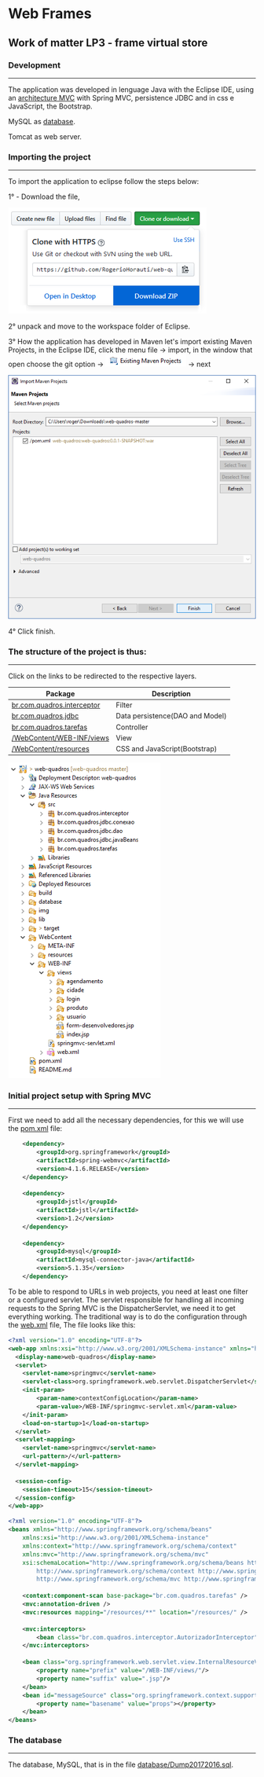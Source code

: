 # Web Frames

## Work of matter LP3 - frame virtual store

### Development
***
The application was developed in lenguage Java with the Eclipse IDE, using an [architecture MVC](README.md#the-structure-of-the-project-is-thus) with Spring MVC, persistence JDBC and in css e JavaScript, the Bootstrap. 

MySQL as [database](README.md#the-database).

Tomcat as web server.

### Importing the project
***
To import the application to eclipse follow the steps below:

1° - Download the file, 

![](img/download-zip.png)

2° unpack and move to the workspace folder of Eclipse. 

3° How the application has developed in Maven let's import existing Maven Projects, in the Eclipse IDE, click the menu file -> import, in the window that open choose the git option -> ![](img/existing-maven-project.png) -> next

![](img/finish-import.png)

4° Click finish.

### The structure of the project is thus:
***
Click on the links to be redirected to the respective layers.

Package | Description
------------|------------
[br.com.quadros.interceptor](src/br/com/quadros/interceptor)| Filter
[br.com.quadros.jdbc](src/br/com/quadros/jdbc)| Data persistence(DAO and Model)
[br.com.quadros.tarefas](src/br/com/quadros/tarefas)| Controller
[/WebContent/WEB-INF/views](WebContent/WEB-INF/views)| View
[/WebContent/resources](WebContent/resources)| CSS and JavaScript(Bootstrap)

![](img/wq-structure.png)

### Initial project setup with Spring MVC
***
First we need to add all the necessary dependencies, for this we will use the [pom.xml](pom.xml) file:

```xml
	<dependency>
		<groupId>org.springframework</groupId>
		<artifactId>spring-webmvc</artifactId>
		<version>4.1.6.RELEASE</version>
	</dependency>
	
	<dependency>
		<groupId>jstl</groupId>
		<artifactId>jstl</artifactId>
		<version>1.2</version>
	</dependency>
	
	<dependency>
		<groupId>mysql</groupId>
		<artifactId>mysql-connector-java</artifactId>
		<version>5.1.35</version>
	</dependency>
```

To be able to respond to URLs in web projects, you need at least one filter or a configured servlet.
The servlet responsible for handling all incoming requests to the Spring MVC is the DispatcherServlet, we need it to get everything working. The traditional way is to do the configuration through the [web.xml](WebContent/WEB-INF/web.xml) file, The file looks like this:

```xml
<?xml version="1.0" encoding="UTF-8"?>
<web-app xmlns:xsi="http://www.w3.org/2001/XMLSchema-instance" xmlns="http://java.sun.com/xml/ns/javaee" xsi:schemaLocation="http://java.sun.com/xml/ns/javaee http://java.sun.com/xml/ns/javaee/web-app_3_0.xsd" id="WebApp_ID" version="3.0">
  <display-name>web-quadros</display-name>
  <servlet>
    <servlet-name>springmvc</servlet-name>
    <servlet-class>org.springframework.web.servlet.DispatcherServlet</servlet-class>
    <init-param>
  		<param-name>contextConfigLocation</param-name>
  		<param-value>/WEB-INF/springmvc-servlet.xml</param-value>
  	</init-param>
    <load-on-startup>1</load-on-startup>
  </servlet>
  <servlet-mapping>
    <servlet-name>springmvc</servlet-name>
    <url-pattern>/</url-pattern>
  </servlet-mapping>

  <session-config>
  	<session-timeout>15</session-timeout>
  </session-config>
</web-app>

```


```xml
<?xml version="1.0" encoding="UTF-8"?>
<beans xmlns="http://www.springframework.org/schema/beans"
	xmlns:xsi="http://www.w3.org/2001/XMLSchema-instance"
	xmlns:context="http://www.springframework.org/schema/context"
	xmlns:mvc="http://www.springframework.org/schema/mvc"
	xsi:schemaLocation="http://www.springframework.org/schema/beans http://www.springframework.org/schema/beans/spring-beans-3.0.xsd
		http://www.springframework.org/schema/context http://www.springframework.org/schema/context/spring-context-3.0.xsd
		http://www.springframework.org/schema/mvc http://www.springframework.org/schema/mvc/spring-mvc-3.0.xsd">
	
	<context:component-scan base-package="br.com.quadros.tarefas" />
	<mvc:annotation-driven />
	<mvc:resources mapping="/resources/**" location="/resources/" />  
	
	<mvc:interceptors>
		<bean class="br.com.quadros.interceptor.AutorizadorInterceptor"/>
	</mvc:interceptors>
	
	<bean class="org.springframework.web.servlet.view.InternalResourceViewResolver">
		<property name="prefix" value="/WEB-INF/views/"/>
		<property name="suffix" value=".jsp"/>
	</bean>
	<bean id="messageSource" class="org.springframework.context.support.ResourceBundleMessageSource">
  		<property name="basename" value="props"></property>
  	</bean>
</beans>
```

### The database
***
The database, MySQL, that is in the file [database/Dump20172016.sql](database/Dump20170216.sql).
